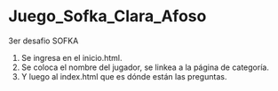 # Juego_Sofka_Clara_Afoso
3er desafio SOFKA
1. Se ingresa en el inicio.html.
2. Se coloca el nombre del jugador, se linkea a la página de categoría.
3. Y luego al index.html que es dónde están las preguntas.
